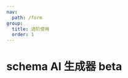 ```yaml
---
nav:
  path: /form
group:
  title: 进阶使用
  order: 1
---
```


# schema AI 生成器 beta

<FormSchema lang="zh-CN"></FormSchema>
